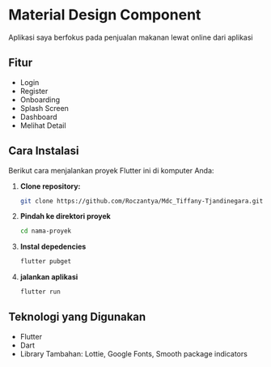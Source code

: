 # Material Design Component

Aplikasi saya berfokus pada penjualan makanan lewat online dari aplikasi

## Fitur
- Login
- Register
- Onboarding
- Splash Screen
- Dashboard
- Melihat Detail

## Cara Instalasi

Berikut cara menjalankan proyek Flutter ini di komputer Anda:

1. **Clone repository:**
   ```bash
   git clone https://github.com/Roczantya/Mdc_Tiffany-Tjandinegara.git

2. **Pindah ke direktori proyek**
     ```bash
     cd nama-proyek
3. **Instal depedencies**
     ```bash
     flutter pubget
4. **jalankan aplikasi**
     ```bash
     flutter run

## Teknologi yang Digunakan
- Flutter
- Dart
- Library Tambahan: Lottie, Google Fonts, Smooth package indicators


